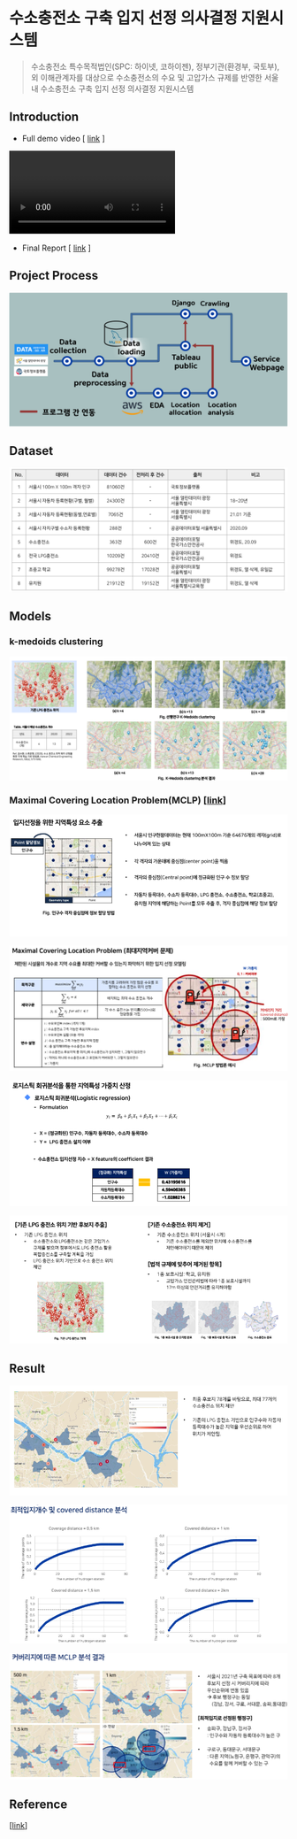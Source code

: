 # 수소충전소 **구축 입지 선정 의사결정 지원시스템**
> 수소충전소 특수목적법인(SPC: 하이넷, 코하이젠), 정부기관(환경부, 국토부), 외 이해관계자를 대상으로 수소충전소의 수요 및 고압가스 규제를 반영한 서울 내 수소충전소 구축 입지 선정 의사결정 지원시스템

## Introduction
- Full demo video  [ [link](https://github.com/goareum93/H2_station/tree/master/08%2C%20Demo) ]

<video src="08, Demo/Demo.mp4"></video>

- Final Report  [ [link](https://github.com/goareum93/H2_station/blob/master/07%2C%20%EC%B5%9C%EC%A2%85%EC%82%B0%EC%B6%9C%EB%AC%BC/%EB%B0%9C%ED%91%9C%EC%9E%90%EB%A3%8C/4%EC%A1%B0_%ED%95%A0%EC%88%98%EC%9E%88%EC%A1%B0_%EB%B0%9C%ED%91%9C.pdf) ]




## Project Process
![image-20211029183142448](README.assets/image-20211029183142448.png)

## Dataset
![image-20211029183230125](README.assets/image-20211029183230125.png)

## Models
### k-medoids clustering
![image-20211029183616509](README.assets/image-20211029183616509.png)

### Maximal Covering Location Problem(MCLP) [[link](https://github.com/cyang-kth/maximum-coverage-location)]

![image-20211029183730829](README.assets/image-20211029183730829.png)

![image-20211029183637215](README.assets/image-20211029183637215.png)

![image-20211029183753671](README.assets/image-20211029183753671.png)

![image-20211029183802758](README.assets/image-20211029183802758.png)

## Result

![image-20211029183826367](README.assets/image-20211029183826367.png)

![image-20211029183835159](README.assets/image-20211029183835159.png)

![image-20211029183939212](README.assets/image-20211029183939212.png)

## Reference

[[link](https://www.notion.so/8ed2c2ead3f349edae2b66860775fe55?v=57aaeccf3f354da58c0ad2b215e10947)]

